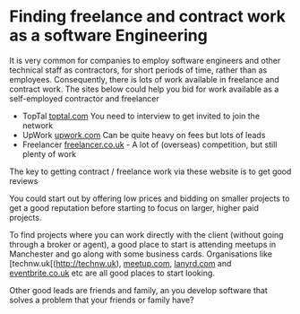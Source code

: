 # Finding freelance and contract work as a software Engineering

It is very common for companies to employ software engineers and other technical staff as contractors, for short periods of time, rather than as employees. Consequently, there is lots of work available in freelance and contract work. The sites below could help you bid for work available as a self-employed contractor and freelancer

* TopTal [toptal.com](https://www.toptal.com) You need to interview to get invited to join the network
* UpWork [upwork.com](https://www.upwork.com) Can be quite heavy on fees but lots of leads
* Freelancer [freelancer.co.uk](https://www.freelancer.co.uk) - A lot of (overseas) competition, but still plenty of work

The key to getting contract / freelance work via these website is to get good reviews

You could start out by offering low prices and bidding on smaller projects to get a good reputation before starting to focus on larger, higher paid projects.

To find projects where you can work directly with the client (without going through a broker or agent), a good place to start is attending meetups in Manchester and go along with some business cards. Organisations like [technw.uk[(http://technw.uk), [meetup.com](http://www.meetup.com), [lanyrd.com](http://lanyrd.com) and [eventbrite.co.uk](http://www.eventbrite.co.uk) etc are all good places to start looking.

Other good leads are friends and family, an you develop software that solves a problem that your friends or family have?
